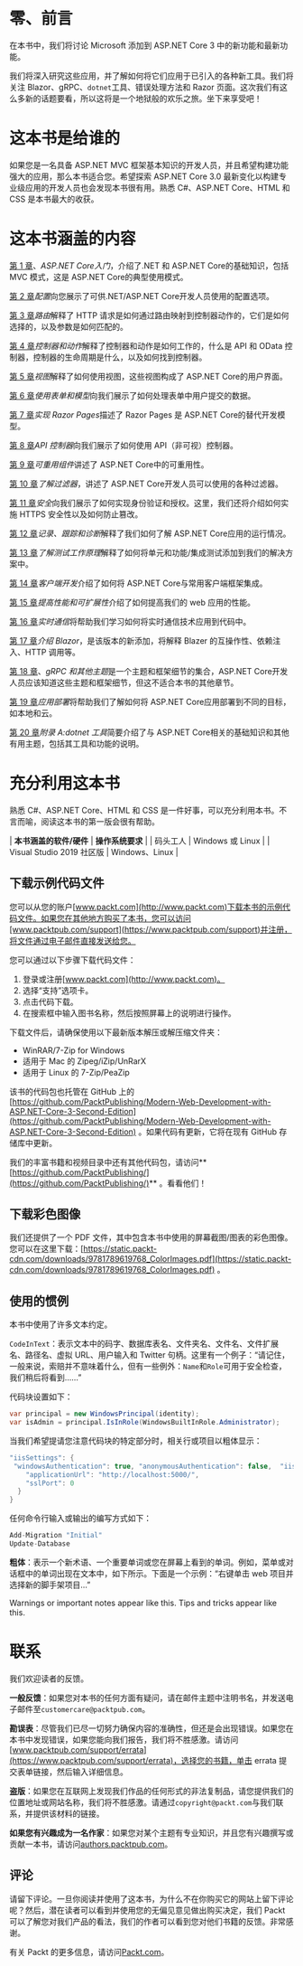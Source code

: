 # 零、前言

在本书中，我们将讨论 Microsoft 添加到 ASP.NET Core 3 中的新功能和最新功能。

我们将深入研究这些应用，并了解如何将它们应用于已引入的各种新工具。我们将关注 Blazor、gRPC、`dotnet`工具、错误处理方法和 Razor 页面。这次我们有这么多新的话题要看，所以这将是一个地狱般的欢乐之旅。坐下来享受吧！

# 这本书是给谁的

如果您是一名具备 ASP.NET MVC 框架基本知识的开发人员，并且希望构建功能强大的应用，那么本书适合您。希望探索 ASP.NET Core 3.0 最新变化以构建专业级应用的开发人员也会发现本书很有用。熟悉 C#、ASP.NET Core、HTML 和 CSS 是本书最大的收获。

# 这本书涵盖的内容

[第 1 章](01.html)、*ASP.NET Core入门*，介绍了.NET 和 ASP.NET Core的基础知识，包括 MVC 模式，这是 ASP.NET Core的典型使用模式。

[第 2 章](02.html)*配置*向您展示了可供.NET/ASP.NET Core开发人员使用的配置选项。

[第 3 章](03.html)*路由*解释了 HTTP 请求是如何通过路由映射到控制器动作的，它们是如何选择的，以及参数是如何匹配的。

[第 4 章](04.html)*控制器和动作*解释了控制器和动作是如何工作的，什么是 API 和 OData 控制器，控制器的生命周期是什么，以及如何找到控制器。

[第 5 章](05.html)*视图*解释了如何使用视图，这些视图构成了 ASP.NET Core的用户界面。

[第 6 章](06.html)*使用表单和模型*向我们展示了如何处理表单中用户提交的数据。

[第 7 章](07.html)*实现 Razor Pages*描述了 Razor Pages 是 ASP.NET Core的替代开发模型。

[第 8 章](08.html)*API 控制器*向我们展示了如何使用 API（非可视）控制器。

[第 9 章](09.html)*可重用组件*讲述了 ASP.NET Core中的可重用性。

[第 10 章](10.html)*了解过滤器*，讲述了 ASP.NET Core开发人员可以使用的各种过滤器。

[第 11 章](11.html)*安全*向我们展示了如何实现身份验证和授权。这里，我们还将介绍如何实施 HTTPS 安全性以及如何防止篡改。

[第 12 章](12.html)*记录、跟踪和诊断*解释了我们如何了解 ASP.NET Core应用的运行情况。

[第 13 章](13.html)*了解测试工作原理*解释了如何将单元和功能/集成测试添加到我们的解决方案中。

[第 14 章](14.html)*客户端开发*介绍了如何将 ASP.NET Core与常用客户端框架集成。

[第 15 章](15.html)*提高性能和可扩展性*介绍了如何提高我们的 web 应用的性能。

[第 16 章](16.html)*实时通信*将帮助我们学习如何将实时通信技术应用到代码中。

[第 17 章](17.html)*介绍 Blazor*，是该版本的新添加，将解释 Blazer 的互操作性、依赖注入、HTTP 调用等。

[第 18 章](18.html)、*gRPC 和其他主题*是一个主题和框架细节的集合，ASP.NET Core开发人员应该知道这些主题和框架细节，但这不适合本书的其他章节。

[第 19 章](19.html)*应用部署*将帮助我们了解如何将 ASP.NET Core应用部署到不同的目标，如本地和云。

[第 20 章](20.html)*附录 A:dotnet 工具*简要介绍了与 ASP.NET Core相关的基础知识和其他有用主题，包括其工具和功能的说明。

# 充分利用这本书

熟悉 C#、ASP.NET Core、HTML 和 CSS 是一件好事，可以充分利用本书。不言而喻，阅读这本书的第一版会很有帮助。

| **本书涵盖的软件/硬件** | **操作系统要求** |
| 码头工人 | Windows 或 Linux |
| Visual Studio 2019 社区版 | Windows、Linux |

## 下载示例代码文件

您可以从您的账户[www.packt.com](http://www.packt.com)下载本书的示例代码文件。如果您在其他地方购买了本书，您可以访问[www.packtpub.com/support](https://www.packtpub.com/support)并注册，将文件通过电子邮件直接发送给您。

您可以通过以下步骤下载代码文件：

1.  登录或注册[www.packt.com](http://www.packt.com)。
2.  选择“支持”选项卡。
3.  点击代码下载。
4.  在搜索框中输入图书名称，然后按照屏幕上的说明进行操作。

下载文件后，请确保使用以下最新版本解压或解压缩文件夹：

*   WinRAR/7-Zip for Windows
*   适用于 Mac 的 Zipeg/iZip/UnRarX
*   适用于 Linux 的 7-Zip/PeaZip

该书的代码包也托管在 GitHub 上的[https://github.com/PacktPublishing/Modern-Web-Development-with-ASP.NET-Core-3-Second-Edition](https://github.com/PacktPublishing/Modern-Web-Development-with-ASP.NET-Core-3-Second-Edition) 。如果代码有更新，它将在现有 GitHub 存储库中更新。

我们的丰富书籍和视频目录中还有其他代码包，请访问**[https://github.com/PacktPublishing/](https://github.com/PacktPublishing/)** 。看看他们！

## 下载彩色图像

我们还提供了一个 PDF 文件，其中包含本书中使用的屏幕截图/图表的彩色图像。您可以在这里下载：[https://static.packt-cdn.com/downloads/9781789619768_ColorImages.pdf](https://static.packt-cdn.com/downloads/9781789619768_ColorImages.pdf) 。

## 使用的惯例

本书中使用了许多文本约定。

`CodeInText`：表示文本中的码字、数据库表名、文件夹名、文件名、文件扩展名、路径名、虚拟 URL、用户输入和 Twitter 句柄。这里有一个例子：“请记住，一般来说，索赔并不意味着什么，但有一些例外：`Name`和`Role`可用于安全检查，我们稍后将看到……”

代码块设置如下：

```cs
var principal = new WindowsPrincipal(identity);
var isAdmin = principal.IsInRole(WindowsBuiltInRole.Administrator);
```

当我们希望提请您注意代码块的特定部分时，相关行或项目以粗体显示：

```cs
"iisSettings": {
 "windowsAuthentication": true, "anonymousAuthentication": false,  "iisExpress": {
    "applicationUrl": "http://localhost:5000/",
    "sslPort": 0
  }
}
```

任何命令行输入或输出的编写方式如下：

```cs
Add-Migration "Initial"
Update-Database
```

**粗体**：表示一个新术语、一个重要单词或您在屏幕上看到的单词。例如，菜单或对话框中的单词出现在文本中，如下所示。下面是一个示例：“右键单击 web 项目并选择新的脚手架项目…”

Warnings or important notes appear like this. Tips and tricks appear like this.

# 联系

我们欢迎读者的反馈。

**一般反馈**：如果您对本书的任何方面有疑问，请在邮件主题中注明书名，并发送电子邮件至`customercare@packtpub.com`。

**勘误表**：尽管我们已尽一切努力确保内容的准确性，但还是会出现错误。如果您在本书中发现错误，如果您能向我们报告，我们将不胜感激。请访问[www.packtpub.com/support/errata](https://www.packtpub.com/support/errata)，选择您的书籍，单击 errata 提交表单链接，然后输入详细信息。

**盗版**：如果您在互联网上发现我们作品的任何形式的非法复制品，请您提供我们的位置地址或网站名称，我们将不胜感激。请通过`copyright@packt.com`与我们联系，并提供该材料的链接。

**如果您有兴趣成为一名作家**：如果您对某个主题有专业知识，并且您有兴趣撰写或贡献一本书，请访问[authors.packtpub.com](http://authors.packtpub.com/)。

## 评论

请留下评论。一旦你阅读并使用了这本书，为什么不在你购买它的网站上留下评论呢？然后，潜在读者可以看到并使用您的无偏见意见做出购买决定，我们 Packt 可以了解您对我们产品的看法，我们的作者可以看到您对他们书籍的反馈。非常感谢。

有关 Packt 的更多信息，请访问[Packt.com](http://www.packt.com/)。